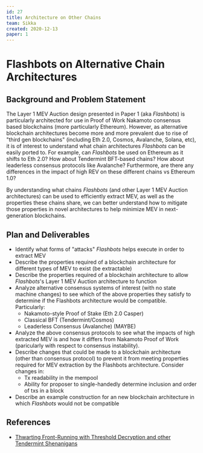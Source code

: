 ```yaml
---
id: 27
title: Architecture on Other Chains
team: Sikka
created: 2020-12-13
paper: 1
---
```


# Flashbots on Alternative Chain Architectures

## Background and Problem Statement
The Layer 1 MEV Auction design presented in Paper 1 (aka *Flashbots*) is particularly architected for use in Proof of Work Nakamoto consensus based blockchains (more particularly Ethereum).  However, as alternative blockchain architectures become more and more prevalent due to rise of "third gen blockchains" (including Eth 2.0, Cosmos, Avalanche, Solana, etc), it is of interest to understand what chain architectures *Flashbots* can be easily ported to.  For example, can *Flashbots* be used on Ethereum as it shifts to Eth 2.0?  How about Tendermint BFT-based chains?  How about leaderless consensus protocols like Avalanche?  Furthermore, are there any differences in the impact of high REV on these different chains vs Ethereum 1.0?  

By understanding what chains *Flashbots* (and other Layer 1 MEV Auction architectures) can be used to efficiently extract MEV, as well as the properties these chains share, we can better understand how to mitigate those properties in novel architectures to help minimize MEV in next-generation blockchains.

## Plan and Deliverables
- Identify what forms of "attacks" *Flashbots* helps execute in order to extract MEV
- Describe the properties required of a blockchain architecture for different types of MEV to exist (be extractable)
- Describe the properties required of a blockchain architecture to allow *Flashbots*'s Layer 1 MEV Auction architecture to function
- Analyze alternative consensus systems of interest (with no state machine changes) to see which of the above properties they satisfy to determine if the Flashbots architecture would be compatible. Particularly:
  - Nakamoto-style Proof of Stake (Eth 2.0 Casper)
  - Classical BFT (Tendermint/Cosmos)
  - Leaderless Consensus (Avalanche) (MAYBE)
- Analyze the above consensus protocols to see what the impacts of high extracted MEV is and how it differs from Nakamoto Proof of Work (paricularly with respect to consensus instability).
- Describe changes that could be made to a blockchain architecture (other than consensus protocol) to prevent it from meeting properties required for MEV extraction by the Flashbots architecture.  Consider changes in:
  - Tx readability in the mempool
  - Ability for proposer to single-handedly determine inclusion and order of txs in a block
- Describe an example construction for an new blockchain architecture in which *Flashbots* would not be compatible

## References

- [Thwarting Front-Running with Threshold Decryption and other Tendermint Shenanigans](https://www.crowdcast.io/e/interchain-conversations-II/13)
